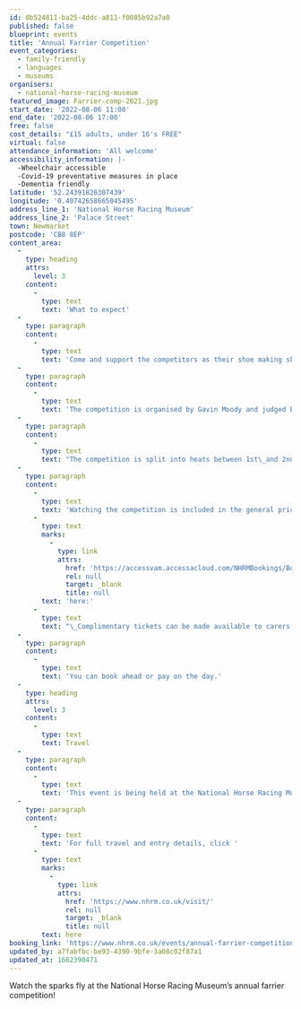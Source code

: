 ```yaml
---
id: 0b524811-ba25-4ddc-a811-f0085b92a7a0
published: false
blueprint: events
title: 'Annual Farrier Competition'
event_categories:
  - family-friendly
  - languages
  - museums
organisers:
  - national-horse-racing-museum
featured_image: Farrier-comp-2021.jpg
start_date: '2022-08-06 11:00'
end_date: '2022-08-06 17:00'
free: false
cost_details: "£15 adults, under 16's FREE"
virtual: false
attendance_information: 'All welcome'
accessibility_information: |-
  -Wheelchair accessible
  -Covid-19 preventative measures in place
  -Dementia friendly
latitude: '52.24391826307439'
longitude: '0.40742658665045495'
address_line_1: 'National Horse Racing Museum'
address_line_2: 'Palace Street'
town: Newmarket
postcode: 'CB8 8EP'
content_area:
  -
    type: heading
    attrs:
      level: 3
    content:
      -
        type: text
        text: 'What to expect'
  -
    type: paragraph
    content:
      -
        type: text
        text: 'Come and support the competitors as their shoe making skills are put to the test in the 2022 annual Farrier Competition. It’s always a fun and interesting day as the sparks fly! – Did you know, it takes over 4 years to qualify to become a farrier!'
  -
    type: paragraph
    content:
      -
        type: text
        text: 'The competition is organised by Gavin Moody and judged by renowned farrier William O’Shaughnessy A.W.C.F. a long time member of the Irish International Shoemaking team.'
  -
    type: paragraph
    content:
      -
        type: text
        text: "The competition is split into heats between 1st\_and 2nd\_years and 3rd\_and 4th\_years, with an open competition finishing off the day. You’ll also get the opportunity to watch farriers and apprentices honing their skills as they attempt to make horseshoes in just ten minutes, in the forge!"
  -
    type: paragraph
    content:
      -
        type: text
        text: 'Watching the competition is included in the general price of admission, under 16’s go free, for full price listings click '
      -
        type: text
        marks:
          -
            type: link
            attrs:
              href: 'https://accessvam.accessacloud.com/NHRMBookings/BookTickets.aspx?eid=0018'
              rel: null
              target: _blank
              title: null
        text: 'here:'
      -
        type: text
        text: "\_Complimentary tickets can be made available to carers."
  -
    type: paragraph
    content:
      -
        type: text
        text: 'You can book ahead or pay on the day.'
  -
    type: heading
    attrs:
      level: 3
    content:
      -
        type: text
        text: Travel
  -
    type: paragraph
    content:
      -
        type: text
        text: 'This event is being held at the National Horse Racing Museum, Palace Street, Newmarket, Suffolk, CB8 8EP'
  -
    type: paragraph
    content:
      -
        type: text
        text: 'For full travel and entry details, click '
      -
        type: text
        marks:
          -
            type: link
            attrs:
              href: 'https://www.nhrm.co.uk/visit/'
              rel: null
              target: _blank
              title: null
        text: here
booking_link: 'https://www.nhrm.co.uk/events/annual-farrier-competition/'
updated_by: a7fabfbc-be93-4390-9bfe-3a08c02f87a1
updated_at: 1662390471
---
```

Watch the sparks fly at the National Horse Racing Museum’s annual farrier competition!